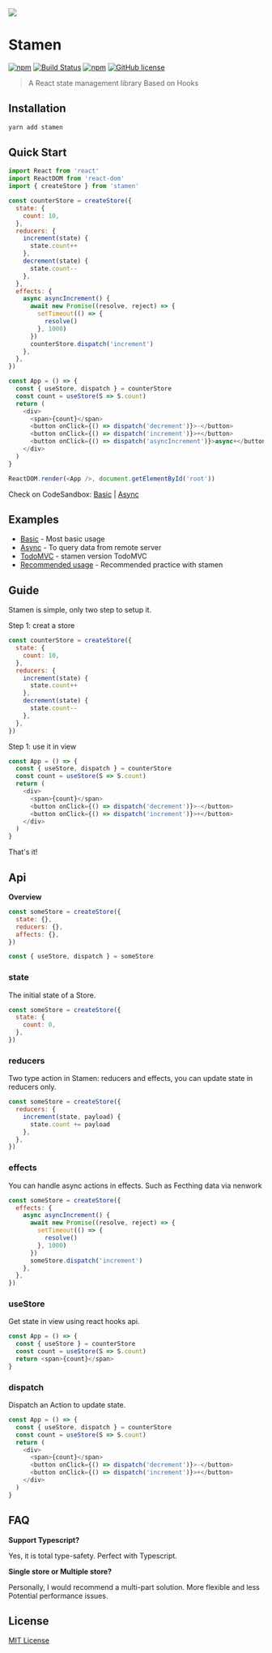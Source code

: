 <img src="http://forsigner.com/images/dahlia/dahlia-stamen.svg"  align="center"/>

# Stamen

[![npm](https://img.shields.io/npm/v/stamen.svg)](https://www.npmjs.com/package/stamen) [![Build Status](https://travis-ci.org/forsigner/stamen.svg?branch=master)](https://travis-ci.org/forsigner/stamen) [](https://coveralls.io/github/forsigner/stamen?branch=master)
[![npm](https://img.shields.io/badge/TypeScript-%E2%9C%93-007ACC.svg)](https://www.typescriptlang.org/) [![GitHub license](https://img.shields.io/github/license/forsigner/stamen.svg)](https://github.com/forsigner/stamen/blob/master/LICENSE)

> A React state management library Based on Hooks

## Installation

```sh
yarn add stamen
```

## Quick Start

```js
import React from 'react'
import ReactDOM from 'react-dom'
import { createStore } from 'stamen'

const counterStore = createStore({
  state: {
    count: 10,
  },
  reducers: {
    increment(state) {
      state.count++
    },
    decrement(state) {
      state.count--
    },
  },
  effects: {
    async asyncIncrement() {
      await new Promise((resolve, reject) => {
        setTimeout(() => {
          resolve()
        }, 1000)
      })
      counterStore.dispatch('increment')
    },
  },
})

const App = () => {
  const { useStore, dispatch } = counterStore
  const count = useStore(S => S.count)
  return (
    <div>
      <span>{count}</span>
      <button onClick={() => dispatch('decrement')}>-</button>
      <button onClick={() => dispatch('increment')}>+</button>
      <button onClick={() => dispatch('asyncIncrement')}>async+</button>
    </div>
  )
}

ReactDOM.render(<App />, document.getElementById('root'))
```

Check on CodeSandbox: [Basic](https://codesandbox.io/s/0vrrlkjx5w) | [Async](https://codesandbox.io/s/kmq65p3l97)

## Examples

- [Basic](https://github.com/forsigner/stamen/tree/master/examples/basic) - Most basic usage
- [Async](https://github.com/forsigner/stamen/tree/master/examples/async) - To query data from remote server
- [TodoMVC](https://github.com/forsigner/stamen/tree/master/examples/todomvc) - stamen version TodoMVC
- [Recommended usage](https://github.com/forsigner/stamen/tree/master/examples/recommended-usage) - Recommended practice with stamen

## Guide

Stamen is simple, only two step to setup it.

Step 1: creat a store

```js
const counterStore = createStore({
  state: {
    count: 10,
  },
  reducers: {
    increment(state) {
      state.count++
    },
    decrement(state) {
      state.count--
    },
  },
})
```

Step 1: use it in view

```js
const App = () => {
  const { useStore, dispatch } = counterStore
  const count = useStore(S => S.count)
  return (
    <div>
      <span>{count}</span>
      <button onClick={() => dispatch('decrement')}>-</button>
      <button onClick={() => dispatch('increment')}>+</button>
    </div>
  )
}
```

That's it!

## Api

**Overview**

```js
const someStore = createStore({
  state: {},
  reducers: {},
  affects: {},
})

const { useStore, dispatch } = someStore
```

### state

The initial state of a Store.

```js
const someStore = createStore({
  state: {
    count: 0,
  },
})
```

### reducers

Two type action in Stamen: reducers and effects, you can update state in reducers only.

```js
const someStore = createStore({
  reducers: {
    increment(state, payload) {
      state.count += payload
    },
  },
})
```

### effects

You can handle async actions in effects. Such as Fecthing data via nenwork

```js
const someStore = createStore({
  effects: {
    async asyncIncrement() {
      await new Promise((resolve, reject) => {
        setTimeout(() => {
          resolve()
        }, 1000)
      })
      someStore.dispatch('increment')
    },
  },
})
```

### useStore

Get state in view using react hooks api.

```js
const App = () => {
  const { useStore } = counterStore
  const count = useStore(S => S.count)
  return <span>{count}</span>
}
```

### dispatch

Dispatch an Action to update state.

```js
const App = () => {
  const { useStore, dispatch } = counterStore
  const count = useStore(S => S.count)
  return (
    <div>
      <span>{count}</span>
      <button onClick={() => dispatch('decrement')}>-</button>
      <button onClick={() => dispatch('increment')}>+</button>
    </div>
  )
}
```

## FAQ

**Support Typescript?**

Yes, it is total type-safety. Perfect with Typescript.

**Single store or Multiple store?**

Personally, I would recommend a multi-part solution. More flexible and less Potential performance issues.

## License

[MIT License](https://github.com/forsigner/stamen/blob/master/LICENSE)
